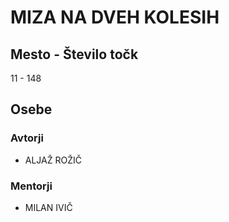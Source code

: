 # MIZA NA DVEH KOLESIH
## Mesto - Število točk
11 - 148
## Osebe
### Avtorji
 * ALJAŽ ROŽIČ
### Mentorji
 * MILAN IVIČ